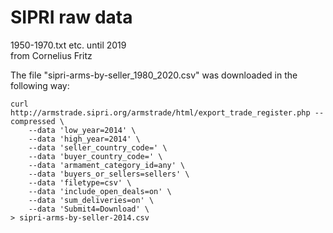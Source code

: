 # SIPRI raw data


1950-1970.txt etc. until 2019  
from Cornelius Fritz



The file "sipri-arms-by-seller_1980_2020.csv" was downloaded in the following way:

```text
curl http://armstrade.sipri.org/armstrade/html/export_trade_register.php --compressed \
    --data 'low_year=2014' \
    --data 'high_year=2014' \
    --data 'seller_country_code=' \
    --data 'buyer_country_code=' \
    --data 'armament_category_id=any' \
    --data 'buyers_or_sellers=sellers' \
    --data 'filetype=csv' \
    --data 'include_open_deals=on' \
    --data 'sum_deliveries=on' \
    --data 'Submit4=Download' \
> sipri-arms-by-seller-2014.csv
```
